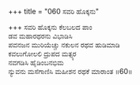 +++
title = "060 ಸವರಿ ಹೊಕ್ಕನು"

+++
ಸವರಿ ಹೊಕ್ಕನು ಕೆಲಬಲದ ಪಾಂ  
ಡವ ಮಹಾರಥರನು ವಿಭಾಡಿಸಿ  
ಪವನಜನ ಮುರಿಯೆಚ್ಚು ನಕುಲನ ರಥವ ಹುಡಿಮಾಡಿ  
ಕವಲುಗೋಲಲಿ ದ್ರುಪದ ಮತ್ಸ್ಯರ  
ನವಗಡಿಸಿ ಹೈಡಿಂಬನಭಿಮ  
ನ್ಯುವನು ಮಸೆಗಾಣಿಸಿ ಮಹೀಶನ ರಥಕೆ ಮಾರಾಂತ    ॥60॥